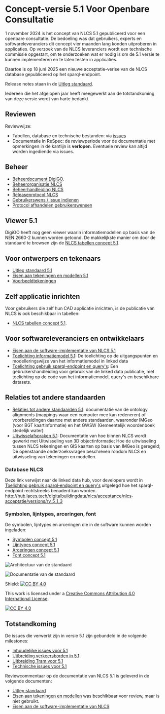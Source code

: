 # Concept-versie 5.1 Voor Openbare Consultatie

1 november 2024 is het concept van NLCS 5.1 gepubliceerd voor een openbare consultatie. De bedoeling was dat gebruikers, experts en softwareleveranciers dit concept vier maanden lang konden uitproberen in applicaties. Op verzoek van de NLCS leveranciers wordt een technische commissie opgestart, om te onderzoeken wat er nodig is om de 5.1 versie te kunnen implementeren en te laten testen in applicaties. 

Daartoe is op 18 juni 2025 een nieuwe acceptatie-verise van de NLCS database gepubliceerd op het sparql-endpoint.

Release notes staan in de [Uitleg standaard](https://nl-digigo.github.io/NLCS/functionalspecification/5-1/).

Iedereen die het afgelopen jaar heeft meegewerkt aan de totstandkoming van deze versie wordt van harte bedankt.

## Reviewen

Reviewwijze:
* Tabellen, database en technische bestanden: via [issues](https://github.com/nl-digigo/NLCS/issues)
* Documentatie in ReSpec: de reviewperiode voor de documentatie met opmerkingen in de kantlijn is **verlopen**. Eventuele review kan altijd worden ingediende via issues. 

## Beheer

* [Beheerdocument DigiGO](https://www.digigo.nu/wp-content/uploads/2024/09/BOMOS-Beheerdocument-Standaarden-digiGO-V1.0.pdf).
* [Beheerorganisatie NLCS](https://www.digigo.nu/standaarden/nlcs/beheer)
* [Beheerhandleiding NLCS](https://nl-digigo.github.io/NLCS/managementmanual)
* [Releaseprotocol NLCS](https://nl-digigo.github.io/NLCS/releaseprotocol)
* [Gebruikerswens / issue indienen](https://github.com/nl-digigo/NLCS/issues)
* [Protocol afhandelen gebruikerswensen](https://nl-digigo.github.io/NLCS/protocolissues)

## Viewer 5.1

DigiGO heeft nog geen viewer waarin informatiemodellen op basis van de NEN 2660-2 kunnen worden getoond. De makkelijkste manier om door de standaard te browsen zijn de [NLCS tabellen concept 5.1](https://github.com/nl-digigo/NLCS/tree/main/tabellen/concept/5.1).

## Voor ontwerpers en tekenaars
* [Uitleg standaard 5.1](https://nl-digigo.github.io/NLCS/functionalspecification/5-1/)
* [Eisen aan tekeningen en modellen 5.1](https://nl-digigo.github.io/NLCS/requirementscadmodels/5-1/) 
* [Voorbeeldtekeningen](https://github.com/nl-digigo/NLCS/tree/main/docs/voorbeeldtekeningen)

## Zelf applicatie inrichten
Voor gebruikers die zelf hun CAD applicatie inrichten, is de publicatie van NLCS is ook beschikbaar in tabellen:
* [NLCS tabellen concept 5.1](https://github.com/nl-digigo/NLCS/tree/main/tabellen/concept/5.1).


## Voor softwareleveranciers en ontwikkelaars
* [Eisen aan de software-implementatie van NLCS 5.1](https://nl-digigo.github.io/NLCS/requirementssoftware/5-1) 
* [Toelichting informatiemodel 5.1](https://nl-digigo.github.io/NLCS/code_documentation/5-1): De toelichting op de uitgangspunten en modelleringswijze van het  informatiemodel in linked data
* [Toelichting gebruik sparql-endpoint en query's](https://nl-digigo.github.io/NLCS/howtoquery/): Een gebruikershandleiding voor gebruik van de linked data publicatie, met toelichting op de code van het informatiemodel, query's en beschikbare datasets.


## Relaties tot andere standaarden
* [Relaties tot andere standaarden 5.1](https://nl-digigo.github.io/NLCS/ontologyalignments/5-1): documentatie van de ontology alignments (mappings waar een computer mee kan redeneren) of voorbereidingen daartoe met andere standaarden, waaronder IMGeo (voor BGT kaartinformatie) en het GWSW (Gemeentelijk woordenboek stedelijk water)
* [Uitwisselafspraken 5.1](https://nl-digigo.github.io/NLCS/representations/5-1): Documentatie van hoe binnen NLCS wordt gewerkt met Uitwisseling van 3D objectinformatie; Hoe de uitwisseling tussen NLCS tekeningen en GIS kaarten op basis van IMGeo is geregeld; De openstaande onderzoeksvragen beschreven rondom NLCS en uitwisseling van tekeningen en modellen.


### Database NLCS
Deze link verwijst naar de linked data hub, voor developers wordt in [Toelichting gebruik sparql-endpoint en query's](https://nl-digigo.github.io/NLCS/howtoquery/) uitgelegd hoe het sparql-endpoint rechtstreeks benaderd kan worden. 
http://hub.laces.tech/digitalbuildingdata/nlcs/acceptance/nlcs-acceptatie/versions/rv_5_1_3


### Symbolen, lijntypes, arceringen, font
De symbolen, lijntypes en arceringen die in de software kunnen worden ingeladen:
* [Symbolen concept 5.1](https://github.com/nl-digigo/NLCS/tree/main/symbolen)
* [Lijntypes concept 5.1](https://github.com/nl-digigo/NLCS/tree/main/lijntypes)
* [Arceringen concept 5.1](https://github.com/nl-digigo/NLCS/tree/main/arcering)
* [Font concept 5.1](https://github.com/nl-digigo/NLCS/tree/main/font)




![Architectuur van de standaard](<NLCS architectuur.png>)

![Documentatie van de standaard](<NLCS documentatie.png>)

Shield: [![CC BY 4.0][cc-by-shield]][cc-by]

This work is licensed under a
[Creative Commons Attribution 4.0 International License][cc-by].

[![CC BY 4.0][cc-by-image]][cc-by]

[cc-by]: http://creativecommons.org/licenses/by/4.0/
[cc-by-image]: https://i.creativecommons.org/l/by/4.0/88x31.png
[cc-by-shield]: https://img.shields.io/badge/License-CC%20BY%204.0-lightgrey.svg


## Totstandkoming
De issues die verwerkt zijn in versie 5.1 zijn gebundeld in de volgende milestones:
* [Inhoudelijke issues voor 5.1](https://github.com/nl-digigo/NLCS/milestone/1)
* [Uitbreiding verkeersborden in 5.1](https://github.com/nl-digigo/NLCS/milestone/8)
* [Uitbreiding Tram voor 5.1](https://github.com/nl-digigo/NLCS/milestone/5)
* [Technische issues voor 5.1](https://github.com/nl-digigo/NLCS/milestone/15)

Reviewcommentaar op de documentatie van NLCS 5.1 is geleverd in de volgende documenten:
* [Uitleg standaard](https://nl-digigo.github.io/NLCS/functionalspecification/reviewversies/CR-NLCS_functionalspecification-20241017.html)
* [Eisen aan tekeningen en modellen](https://nl-digigo.github.io/NLCS/requirementscadmodels/reviewversies/CR-NLCS_requirementscadmodels-20241017.html) was beschikbaar voor review, maar is niet gebruikt.
* [Eisen aan de software-implementatie van NLCS](https://nl-digigo.github.io/NLCS/requirementssoftware/ontwikkeling/reviewversies/CR-NLCS_requirementssoftware_ontwikkeling-20241017.html)



